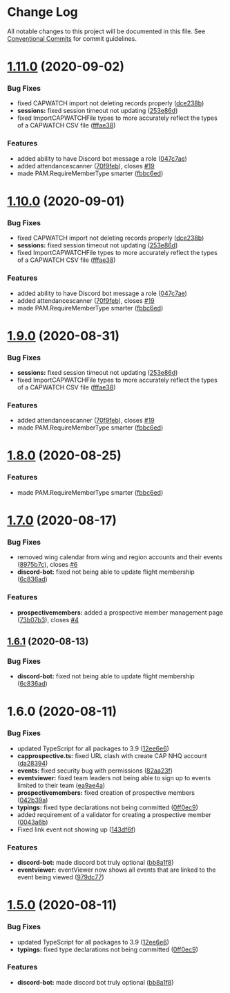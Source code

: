 # Change Log

All notable changes to this project will be documented in this file.
See [Conventional Commits](https://conventionalcommits.org) for commit guidelines.

# [1.11.0](http://github.com//cap-md089/capunit-com-v6/compare/common-lib@1.7.0...common-lib@1.11.0) (2020-09-02)


### Bug Fixes

* fixed CAPWATCH import not deleting records properly ([dce238b](http://github.com//cap-md089/capunit-com-v6/commit/dce238b0f92959a372e15551fbf66dc1e5c30374))
* **sessions:** fixed session timeout not updating ([253e86d](http://github.com//cap-md089/capunit-com-v6/commit/253e86d07422be45b9fb03a286ed067cece28eac))
* fixed ImportCAPWATCHFile types to more accurately reflect the types of a CAPWATCH CSV file ([fffae38](http://github.com//cap-md089/capunit-com-v6/commit/fffae38d6ba729c7592b1567242e4ea97cfe185e))


### Features

* added ability to have Discord bot message a role ([047c7ae](http://github.com//cap-md089/capunit-com-v6/commit/047c7ae876e2cac7e52b4466e013a7e1d1a70c9a))
* added attendancescanner ([70f9feb](http://github.com//cap-md089/capunit-com-v6/commit/70f9feba454f823fb9d33a43e404eafa18fe64ab)), closes [#19](http://github.com//cap-md089/capunit-com-v6/issues/19)
* made PAM.RequireMemberType smarter ([fbbc6ed](http://github.com//cap-md089/capunit-com-v6/commit/fbbc6eda975457e8fcee52c33d227c31e6ce5c7b))





# [1.10.0](http://github.com//cap-md089/capunit-com-v6/compare/common-lib@1.7.0...common-lib@1.10.0) (2020-09-01)


### Bug Fixes

* fixed CAPWATCH import not deleting records properly ([dce238b](http://github.com//cap-md089/capunit-com-v6/commit/dce238b0f92959a372e15551fbf66dc1e5c30374))
* **sessions:** fixed session timeout not updating ([253e86d](http://github.com//cap-md089/capunit-com-v6/commit/253e86d07422be45b9fb03a286ed067cece28eac))
* fixed ImportCAPWATCHFile types to more accurately reflect the types of a CAPWATCH CSV file ([fffae38](http://github.com//cap-md089/capunit-com-v6/commit/fffae38d6ba729c7592b1567242e4ea97cfe185e))


### Features

* added ability to have Discord bot message a role ([047c7ae](http://github.com//cap-md089/capunit-com-v6/commit/047c7ae876e2cac7e52b4466e013a7e1d1a70c9a))
* added attendancescanner ([70f9feb](http://github.com//cap-md089/capunit-com-v6/commit/70f9feba454f823fb9d33a43e404eafa18fe64ab)), closes [#19](http://github.com//cap-md089/capunit-com-v6/issues/19)
* made PAM.RequireMemberType smarter ([fbbc6ed](http://github.com//cap-md089/capunit-com-v6/commit/fbbc6eda975457e8fcee52c33d227c31e6ce5c7b))





# [1.9.0](http://github.com//cap-md089/capunit-com-v6/compare/common-lib@1.7.0...common-lib@1.9.0) (2020-08-31)


### Bug Fixes

* **sessions:** fixed session timeout not updating ([253e86d](http://github.com//cap-md089/capunit-com-v6/commit/253e86d07422be45b9fb03a286ed067cece28eac))
* fixed ImportCAPWATCHFile types to more accurately reflect the types of a CAPWATCH CSV file ([fffae38](http://github.com//cap-md089/capunit-com-v6/commit/fffae38d6ba729c7592b1567242e4ea97cfe185e))


### Features

* added attendancescanner ([70f9feb](http://github.com//cap-md089/capunit-com-v6/commit/70f9feba454f823fb9d33a43e404eafa18fe64ab)), closes [#19](http://github.com//cap-md089/capunit-com-v6/issues/19)
* made PAM.RequireMemberType smarter ([fbbc6ed](http://github.com//cap-md089/capunit-com-v6/commit/fbbc6eda975457e8fcee52c33d227c31e6ce5c7b))





# [1.8.0](http://github.com//cap-md089/capunit-com-v6/compare/common-lib@1.7.0...common-lib@1.8.0) (2020-08-25)


### Features

* made PAM.RequireMemberType smarter ([fbbc6ed](http://github.com//cap-md089/capunit-com-v6/commit/fbbc6eda975457e8fcee52c33d227c31e6ce5c7b))





# [1.7.0](http://github.com//cap-md089/capunit-com-v6/compare/common-lib@1.6.0...common-lib@1.7.0) (2020-08-17)


### Bug Fixes

* removed wing calendar from wing and region accounts and their events ([8975b7c](http://github.com//cap-md089/capunit-com-v6/commit/8975b7c69efa955f87433244cef7f6460bdc6ae1)), closes [#6](http://github.com//cap-md089/capunit-com-v6/issues/6)
* **discord-bot:** fixed not being able to update flight membership ([6c836ad](http://github.com//cap-md089/capunit-com-v6/commit/6c836ad9e0d98ab99d8af5bd855972fdcb644c12))


### Features

* **prospectivemembers:** added a prospective member management page ([73b07b3](http://github.com//cap-md089/capunit-com-v6/commit/73b07b3b9077ba52e82849a97463225c4a68154d)), closes [#4](http://github.com//cap-md089/capunit-com-v6/issues/4)





## [1.6.1](http://github.com//cap-md089/capunit-com-v6/compare/common-lib@1.6.0...common-lib@1.6.1) (2020-08-13)


### Bug Fixes

* **discord-bot:** fixed not being able to update flight membership ([6c836ad](http://github.com//cap-md089/capunit-com-v6/commit/6c836ad9e0d98ab99d8af5bd855972fdcb644c12))





# 1.6.0 (2020-08-11)


### Bug Fixes

* updated TypeScript for all packages to 3.9 ([12ee6e6](http://github.com//cap-md089/capunit-com-v6/commit/12ee6e67d9669d73d849791cf22637357dd4ae30))
* **capprospective.ts:** fixed URL clash with create CAP NHQ account ([da28394](http://github.com//cap-md089/capunit-com-v6/commit/da28394482041e326a014e67e2b63be72c5834b0))
* **events:** fixed security bug with permissions ([82aa23f](http://github.com//cap-md089/capunit-com-v6/commit/82aa23f467f39c578c685ec0c9ffb96a998375de))
* **eventviewer:** fixed team leaders not being able to sign up to events limited to their team ([ea9ae4a](http://github.com//cap-md089/capunit-com-v6/commit/ea9ae4a520e386f010b1e620a706c1762052c7c4))
* **prospectivemembers:** fixed creation of prospective members ([042b39a](http://github.com//cap-md089/capunit-com-v6/commit/042b39af12ad8022ec391c0e8562a83d5211f53b))
* **typings:** fixed type declarations not being committed ([0ff0ec9](http://github.com//cap-md089/capunit-com-v6/commit/0ff0ec93432111ed8d42a4e0ec3ab130eae42e4f))
* added requirement of a validator for creating a prospective member ([0043a6b](http://github.com//cap-md089/capunit-com-v6/commit/0043a6b1e43cad863193c5b3457d0b4eb00a0a81))
* Fixed link event not showing up ([143df6f](http://github.com//cap-md089/capunit-com-v6/commit/143df6f6daaf7975fff3e58c68c888a226d8b31a))


### Features

* **discord-bot:** made discord bot truly optional ([bb8a1f8](http://github.com//cap-md089/capunit-com-v6/commit/bb8a1f8e6a5d5b1156141fc1ac5925711fe94bcd))
* **eventviewer:** eventViewer now shows all events that are linked to the event being viewed ([979dc77](http://github.com//cap-md089/capunit-com-v6/commit/979dc771ed2b4ce4c652536ea589c0c1de64d3ac))





# [1.5.0](http://github.com//cap-md089/capunit-com-v6/compare/common-lib@1.4.1...common-lib@1.5.0) (2020-08-11)


### Bug Fixes

* updated TypeScript for all packages to 3.9 ([12ee6e6](http://github.com//cap-md089/capunit-com-v6/commit/12ee6e67d9669d73d849791cf22637357dd4ae30))
* **typings:** fixed type declarations not being committed ([0ff0ec9](http://github.com//cap-md089/capunit-com-v6/commit/0ff0ec93432111ed8d42a4e0ec3ab130eae42e4f))


### Features

* **discord-bot:** made discord bot truly optional ([bb8a1f8](http://github.com//cap-md089/capunit-com-v6/commit/bb8a1f8e6a5d5b1156141fc1ac5925711fe94bcd))
